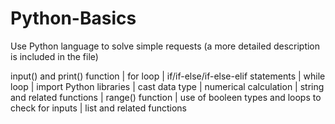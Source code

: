 # Python-Basics
Use Python language to solve simple requests (a more detailed description is included in the file)

input() and print() function | for loop | if/if-else/if-else-elif statements | while loop | import Python libraries | cast data type | numerical calculation | string and related functions | range() function | use of booleen types and loops to check for inputs | list and related functions
